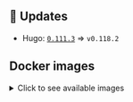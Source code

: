 ## :heartbeat: Updates

* Hugo: [`0.111.3`](https://github.com/klakegg/docker-hugo/releases/tag/0.111.3) => `v0.118.2`


## Docker images

<details>
<summary>Click to see available images</summary>

This release is available from Docker Hub as project `klakegg/hugo` with the following tags:

| Alias tags                   | Version specific tags                      |
| ---------------------------- | ------------------------------------------ |
| `busybox`, `latest`          | `v0.118.2-busybox`, `v0.118.2`                     |
| `busybox-ci`, `ci`           | `v0.118.2-busybox-ci`, `v0.118.2-ci`               |
| `busybox-onbuild`, `onbuild` | `v0.118.2-busybox-onbuild`, `v0.118.2-onbuild`     |
| `alpine`                     | `v0.118.2-alpine`                              |
| `alpine-ci`                  | `v0.118.2-alpine-ci`                           |
| `alpine-onbuild`             | `v0.118.2-alpine-onbuild`                      |
| `asciidoctor`                | `v0.118.2-asciidoctor`                         |
| `asciidoctor-ci`             | `v0.118.2-asciidoctor-ci`                      |
| `asciidoctor-onbuild`        | `v0.118.2-asciidoctor-onbuild`                 |
| `pandoc`                     | `v0.118.2-pandoc`                              |
| `pandoc-ci`                  | `v0.118.2-pandoc-ci`                           |
| `pandoc-onbuild`             | `v0.118.2-pandoc-onbuild`                      |
| `ext-alpine`                 | `v0.118.2-ext-alpine`                          |
| `ext-alpine-ci`              | `v0.118.2-ext-alpine-ci`                       |
| `ext-alpine-onbuild`         | `v0.118.2-ext-alpine-onbuild`                  |
| `ext-asciidoctor`            | `v0.118.2-ext-asciidoctor`                     |
| `ext-asciidoctor-ci`         | `v0.118.2-ext-asciidoctor-ci`                  |
| `ext-asciidoctor-onbuild`    | `v0.118.2-ext-asciidoctor-onbuild`             |
| `ext-pandoc`                 | `v0.118.2-ext-pandoc`                          |
| `ext-pandoc-ci`              | `v0.118.2-ext-pandoc-ci`                       |
| `ext-pandoc-onbuild`         | `v0.118.2-ext-pandoc-onbuild`                  |
| `debian`                     | `v0.118.2-debian`                              |
| `debian-ci`                  | `v0.118.2-debian-ci`                           |
| `debian-onbuild`             | `v0.118.2-debian-onbuild`                      |
| `ext-debian`, `ext`, `latest-ext` | `v0.118.2-ext-debian`, `v0.118.2-ext`         |
| `ext-debian-ci`, `ext-ci`    | `v0.118.2-ext-debian-ci`, `v0.118.2-ext-ci`        |
| `ext-debian-onbuild`, `ext-onbuild` | `v0.118.2-ext-debian-onbuild`, `v0.118.2-ext-onbuild` |
| `ubuntu`                     | `v0.118.2-ubuntu`                            |
| `ubuntu-ci`                  | `v0.118.2-ubuntu-ci`                         |
| `ubuntu-onbuild`             | `v0.118.2-ubuntu-onbuild`                    |
| `ext-ubuntu`                 | `v0.118.2-ext-ubuntu`                        |
| `ext-ubuntu-ci`              | `v0.118.2-ext-ubuntu-ci`                     |
| `ext-ubuntu-onbuild`         | `v0.118.2-ext-ubuntu-onbuild`                |
</details>
